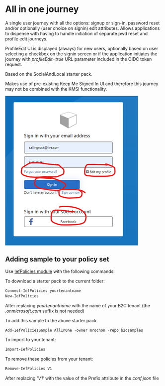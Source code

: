 # All in one journey

A single user journey with all the options: signup or sign-in, password reset and/or optionally (user choice on signin) edit attributes. Allows applications to dispense with
having to handle initiation of separate pwd reset and profile edit journeys.

ProfileEdit UI is displayed (always) for new users, optionally based on user selecting a checkbox on the signin screen or if the application
initiates the journey with *profileEdit=true* URL parameter included in the OIDC token request.

Based on the SocialAndLocal starter pack.

Makes use of pre-existing Keep Me Signed In UI and therefore this journey may not be combined with the KMSI functionality.

![ID already exists](media/susiwithedit.png)

## Adding sample to your policy set

Use [IefPolicies module](https://www.powershellgallery.com/packages/IefPolicies) with the following commands:

To download a starter pack to the current folder:
```PowerShell
Connect-IefPolicies yourtenantname
New-IefPolicies
```
After replacing *yourtenantname* with the name of your B2C tenant (the *.onmicrosoft.com* suffix is not needed)

To add this sample to the above starter pack
```PowerShell
Add-IefPoliciesSample AllInOne -owner mrochon -repo b2csamples
```

To import to your tenant:
```PowerShell
Import-IefPolicies
```

To remove these policies from your tenant:
```PowerShell
Remove-IefPolicies V1
```
After replacing *'V1'* with the value of the Prefix attribute in the *conf.json* file

